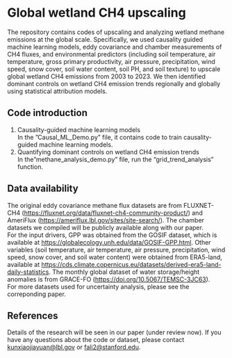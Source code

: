 # Global wetland CH4 upscaling
The repository contains codes of upscaling and analyzing wetland methane emissions at the global scale. Specifically, we used causality guided machine learning models, eddy covariance and chamber measurements of CH4 fluxes, and environmental predictors (including soil temperature, air temperature, gross primary productivity, air pressure, precipitation, wind speed, snow cover, soil water content, soil PH, and soil texture) to  upscale global wetland CH4 emissions from 2003 to 2023. We then identified dominant controls on wetland CH4 emission trends regionally and globally using statistical attribution models.  
## Code introduction
1)	Causality-guided machine learning models  
In the ”Causal_ML_Demo.py” file, it contains code to train causality-guided machine learning models.    
2) Quantifying dominant controls on wetland CH4 emission trends  
In the”methane_analysis_demo.py” file, run the “grid_trend_analysis” function.  

## Data availability
The original eddy covariance methane flux datasets are from FLUXNET-CH4 (https://fluxnet.org/data/fluxnet-ch4-community-product/) and AmeriFlux (https://ameriflux.lbl.gov/sites/site-search/). The chamber datasets we compiled will be publicly available along with our paper.  
For the input drivers, GPP was obtained from the GOSIF dataset, which is available at https://globalecology.unh.edu/data/GOSIF-GPP.html. Other variables (soil temperature, air temperature, air pressure, precipitation, wind speed, snow cover, and soil water content) were obtained from ERA5-land, available at https://cds.climate.copernicus.eu/datasets/derived-era5-land-daily-statistics. The monthly global dataset of water storage/height anomalies is from GRACE-FO (https://doi.org/10.5067/TEMSC-3JC63).  
For more datasets used for uncertainty analysis, please see the correponding paper.  
## References
Details of the research will be seen in our paper (under review now). If you have any questions about the code or dataset, please contact kunxiaojiayuan@lbl.gov or fali2@stanford.edu.
